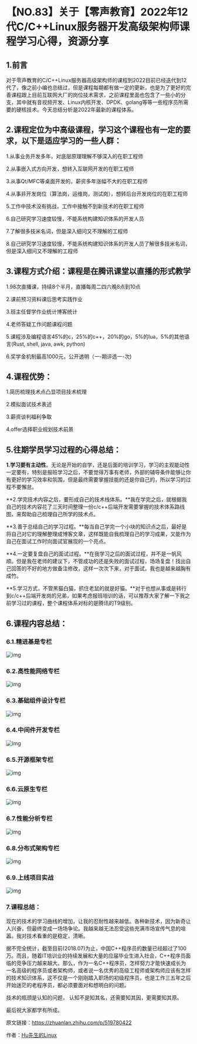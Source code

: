 # 【NO.83】关于【零声教育】2022年12代C/C++Linux服务器开发高级架构师课程学习心得，资源分享

## 1.前言

对于零声教育的C/C++Linux服务器高级架构师的课程到2022目前已经迭代到12代了，像之前小编也总结过，但是课程每期都有做一定的更新，也是为了更好的完善课程跟上目前互联网大厂的岗位技术需求，之前课程里面也包含了一些小的分支，其中就有音视频开发、Linux内核开发、DPDK、golang等等一些程序员所需要的硬核技术。今天总结分析是2022年最新的课程体系。

## 2.课程定位为中高级课程，学习这个课程也有一定的要求，以下是适应学习的一些人群：

1.从事业务开发多年，对底层原理理解不够深入的在职工程师

2.从事嵌入式方向开发，想转入互联网开发的在职工程师

3.从事Qt/MFC等桌面开发的，薪资多年涨幅不大的在职工程师

4.从事非开发岗位（算法岗，运维岗，测试岗），想转后台开发岗位的在职工程师

5.工作中技术没有挑战，工作中接触不到新技术的在职工程师

6.自己研究学习速度较慢，不能系统构建知识体系的开发人员

7.了解很多技米名词，但是深入细问又不理解的工程师

8.自己研究学习速度较慢，不能系统构建知识体系的开发人员了解很多技米名词，但是深入细问又不理解的工程师

## 3.课程方式介绍：课程是在腾讯课堂以直播的形式教学

1.98次直播课，持续8个半月，直播每周二四六晚8点到10点

2.课前预习资料课后思考实践作业

3.班主任督学作业统计博客统计

4.老师答疑工作问题课程问题

5.课程涉及编程语言45%的c，25%的c++，20%的go，5%的lua，5%的其他语言(Rust, shell, java, awk, python)

6.奖学金机制最高1000元，公开透明（一-期评选一-次)

## 4.课程优势：

1.简历梳理技术点凸显项目技术梳理

2.模拟面试技术表述

3.薪资谈判福利争取

4.offer选择职业规划技术前景

## **5.往期学员学习过程的心得总结：**

**1.学习要有主动性**。无论是开始的自学，还是后面的培训学习，学习的主观能动性一定要有，特别是报班学习之后，不要觉得万事有老师，外部的辅导条件能够让你有更好的学习效率和氛围，但是最终需要掌握技能的还是你自己的，所以学习的过程不要懈怠。

**2.学完技术内容之后，要形成自己的技术栈体系。**我在学完之后，就根据我自己的技术内容花了三天时间整理一份c/c++后端开发需要掌握的技术体系路线图，来帮助自己梳理自己所学的技术点。

**3.善于总结自己的学习过程。**每当自己学完一个小块的知识点之后，最好是将自己对它的理解整理成博客文章，这样既能自我梳理自己的学习成果，又能作为自己在面试工作时向面试官展现的一个亮点。

**4.一定要复盘自己的面试过程。**在我学习之后的面试过程，并不是一帆风顺。但是我在老师的建议下，不管成功的还是失败的面试过程，场场复盘！找出自己回答的不好的地方做备注修改，这样一次次下来，对于面试，我也是越来越胸有成竹。

**5.学习方式，不管黑猫白猫，抓住老鼠的就是好猫。**对于也想从事或是转行到c/c++后端开发岗的兄弟，如果考虑报班培训的话，可以推荐大家了解一下我之前学习过的课程，整个课程体系对标的是腾讯的T9级别。

## 6.课程内容总结：

### **6.1.精进基是专栏**

![img](https://pic3.zhimg.com/80/v2-b13527702b26f0a455e8e7cbb8db5852_720w.webp)

### 6.2.高性能网络专栏

![img](https://pic4.zhimg.com/80/v2-343424c17b3551c1e8e2f77e91789433_720w.webp)

### 6.3.基础组件设计专栏

![img](https://pic2.zhimg.com/80/v2-3b3396eae08403a2c21827ca57d57b5d_720w.webp)

### 6.4.中间件开发专栏

![img](https://pic2.zhimg.com/80/v2-9e9d4876f12cab678596bd4c9406bf35_720w.webp)

### 6.5.开源框架专栏

![img](https://pic3.zhimg.com/80/v2-0618943057dfe8eac2cc924c94222246_720w.webp)

### 6.6.云原生专栏

![img](https://pic4.zhimg.com/80/v2-3d26e2d0d8e6ed7003b0dc579e7c8c7f_720w.webp)

### 6.7.性能分析专栏

![img](https://pic2.zhimg.com/80/v2-ca3fbd03b4e1b68350ac071b5905e465_720w.webp)

### 6.8.分布式架构专栏

![img](https://pic4.zhimg.com/80/v2-4c995b9acf2deddfeda5f6f3ecf1b9bb_720w.webp)

### 6.9.上线项目实战

![img](https://pic3.zhimg.com/80/v2-d3d788b71c3ce34f58fb27a331249a8a_720w.webp)

### 7.**课程总结：**

现在的技术的学习曲线的增加，让我的忍耐性越来越低。各种新技术，因为新奇让人兴奋，但最终变成一场场争论。我越来越无法忍受这些充满市场宣传气息的喧嚣。我对技术看重的是稳定，清晰。

据不完全统计，截至目前(2018.07)为止，中国C++程序员的数量已经超过了100万。而且，随着IT培训业的持续发展和大量的应届毕业生进入社会，C++程序员面临的竞争压力越来越大。那么，作为一名C++程序员，怎样努力才能快速成长为一名高级的程序员或者架构师，或者说一名优秀的高级工程师或架构师应该有怎样的技术知识体系，这不仅是一个刚刚踏入职场的初级程序员，也是工作三五年之后开始迷茫的老程序员，都必须要面对和想明白的问题。

技术的瓶颈是认知的问题， 认知不是知其名，还需要知其因，更需要知其原。

最后祝大家都学有所成。

原文链接：https://zhuanlan.zhihu.com/p/519780422

作者：[Hu先生的Linux](https://www.zhihu.com/people/huhu520-10)
